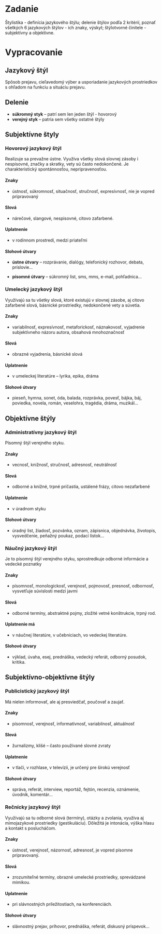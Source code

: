 # Zadanie

Štylistika - definícia jazykového štýlu; delenie štýlov podľa 2 kritérií, poznať všetkých 6 jazykových štýlov - ich znaky, výskyt; štýlotvorné činitele - subjektívny a objektívne.

# Vypracovanie

## Jazykový štýl

Spôsob prejavu, cieľavedomý výber a usporiadanie jazykových prostriedkov s ohľadom na funkciu a situáciu prejavu.

## Delenie

- **súkromný styk** – patrí sem len jeden štýl - hovorový
- **verejný styk** – patria sem všetky ostatné štýly

## Subjektívne štyly

### Hovorový jazykový štýl

Realizuje sa prevažne ústne. Využíva všetky slová slovnej zásoby i nespisovné, značky a skratky, vety sú často nedokončené. Je charakteristický spontánnosťou, nepripravenosťou. 

#### Znaky

- ústnosť, súkromnosť, situačnosť, stručnosť, expresívnosť, nie je vopred pripravovaný

#### Slová

- nárečové, slangové, nespisovné, citovo zafarbené.

#### Uplatnenie

- v rodinnom prostredí, medzi priateľmi

#### Slohové útvary

- **ústne útvary** – rozprávanie, dialógy, telefonický rozhovor, debata, príslovie...

- **písomné útvary** – súkromný list, sms, mms, e-mail, pohľadnica...

### Umelecký jazykový štýl

Využívajú sa tu všetky slová, ktoré existujú v slovnej zásobe, aj citovo zafarbené slová, básnické prostriedky, nedokončené vety a súvetia.

#### Znaky

- variabilnosť, expresívnosť, metaforickosť, náznakovosť, vyjadrenie subjektívneho názoru autora, obsahová mnohoznačnosť

#### Slová

- obrazné vyjadrenia, básnické slová

#### Uplatnenie

- v umeleckej literatúre – lyrika, epika, dráma

#### Slohové útvary

- pieseň, hymna, sonet, óda, balada, rozprávka, povesť, bájka, báj, poviedka, novela, román, veselohra, tragédia, dráma, muzikál...

## Objektívne štýly

### Administratívny jazykový štýl

Písomný štýl verejného styku.

#### Znaky

- vecnosť, knižnosť, stručnosť, adresnosť, neutrálnosť

#### Slová

- odborné a knižné, trpné príčastia, ustálené frázy, citovo nezafarbené

#### Uplatnenie

- v úradnom styku

#### Slohové útvary

- úradný list, žiadosť, pozvánka, oznam, zápisnica, objednávka, životopis, vysvedčenie, peňažný poukaz, podací lístok...

### Náučný jazykový štýl

Je to písomný štýl verejného styku, sprostredkuje odborné informácie a vedecké poznatky

#### Znaky

- písomnosť, monologickosť, verejnosť, pojmovosť, presnosť, odbornosť, vysvetľuje súvislosti medzi javmi

#### Slová

- odborné termíny, abstraktné pojmy, zložité vetné konštrukcie, trpný rod.

#### Uplatnenie má

- v náučnej literatúre, v učebniciach, vo vedeckej literatúre.

#### Slohové útvary

- výklad, úvaha, esej, prednáška, vedecký referát, odborný posudok, kritika.

## Subjektívno-objektívne štýly

### Publicistický jazykový štýl

Má nielen informovať, ale aj presviedčať, poučovať a zaujať. 

#### Znaky

- písomnosť, verejnosť, informatívnosť, variabilnosť, aktuálnosť

#### Slová

- žurnalizmy, klišé – často používané slovné zvraty

#### Uplatnenie

- v tlači, v rozhlase, v televízii, je určený pre širokú verejnosť

#### Slohové útvary

- správa, referát, interview, reportáž, fejtón, recenzia, oznámenie, úvodník, komentár...

### Rečnícky jazykový štýl

Využívajú sa tu odborné slová (termíny), otázky a zvolania, využíva aj mimojazykové prostriedky (gestikuláciu). Dôležitá je intonácia, výška hlasu a kontakt s poslucháčom. 

#### Znaky

- ústnosť, verejnosť, názornosť, adresnosť, je vopred písomne pripravovaný.

#### Slová

- zrozumiteľné termíny, obrazné umelecké prostriedky, sprevádzané mimikou.

#### Uplatnenie

- pri slávnostných príležitostiach, na konferenciách.

#### Slohové útvary

- slávnostný prejav, príhovor, prednáška, referát, diskusný príspevok...